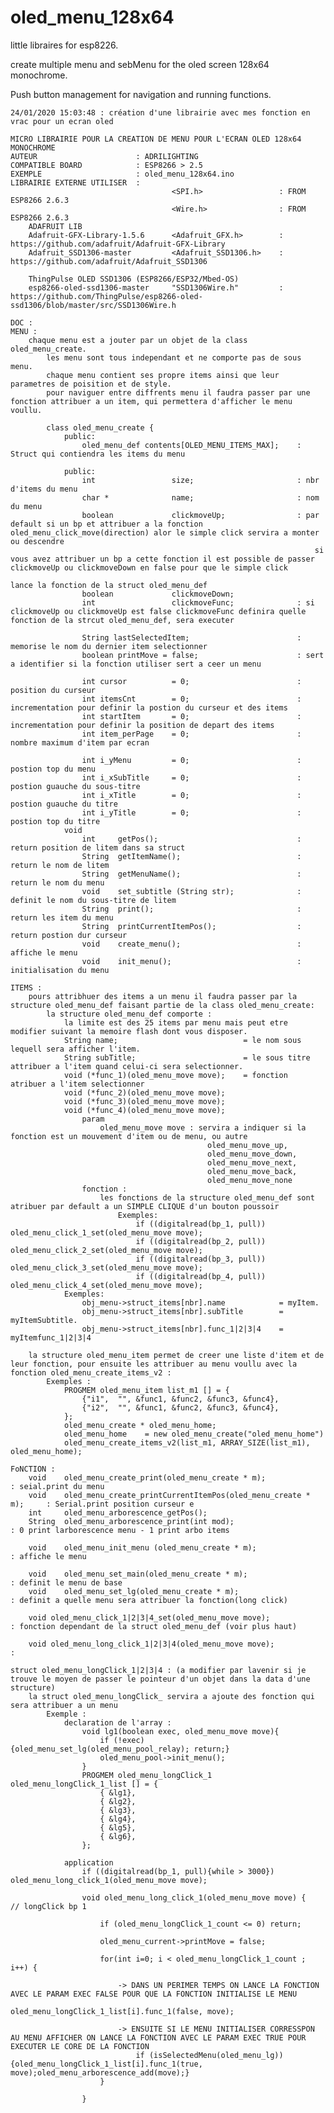 # oled_menu_128x64
 
little libraires for esp8226.

create multiple menu and sebMenu for the oled screen 128x64 monochrome.

Push button management for navigation and running functions.



	24/01/2020 15:03:48 : création d'une librairie avec mes fonction en vrac pour un ecran oled

	MICRO LIBRAIRIE POUR LA CREATION DE MENU POUR L'ECRAN OLED 128x64 MONOCHROME
	AUTEUR 						: ADRILIGHTING
	COMPATIBLE BOARD 			: ESP8266 > 2.5
	EXEMPLE 					: oled_menu_128x64.ino
	LIBRAIRIE EXTERNE UTILISER 	: 	
										<SPI.h>					: FROM ESP8266 2.6.3
										<Wire.h>				: FROM ESP8266 2.6.3
		ADAFRUIT LIB
		Adafruit-GFX-Library-1.5.6 		<Adafruit_GFX.h>		: https://github.com/adafruit/Adafruit-GFX-Library
		Adafruit_SSD1306-master 		<Adafruit_SSD1306.h>	: https://github.com/adafruit/Adafruit_SSD1306	

		ThingPulse OLED SSD1306 (ESP8266/ESP32/Mbed-OS) 
		esp8266-oled-ssd1306-master 	"SSD1306Wire.h" 		: https://github.com/ThingPulse/esp8266-oled-ssd1306/blob/master/src/SSD1306Wire.h
	
	DOC :
	MENU :
		chaque menu est a jouter par un objet de la class oled_menu_create.
			les menu sont tous independant et ne comporte pas de sous menu.
			chaque menu contient ses propre items ainsi que leur parametres de poisition et de style.
			pour naviguer entre diffrents menu il faudra passer par une fonction attribuer a un item, qui permettera d'afficher le menu voullu.

			class oled_menu_create {
				public:
					oled_menu_def contents[OLED_MENU_ITEMS_MAX]; 	: Struct qui contiendra les items du menu

				public:
					int 				size; 						: nbr d'items du menu
					char * 				name;						: nom du menu
					boolean 			clickmoveUp; 				: par default si un bp et attribuer a la fonction oled_menu_click_move(direction) alor le simple click servira a monter ou descendre
																		si vous avez attribuer un bp a cette fonction il est possible de passer clickmoveUp ou clickmoveDown en false pour que le simple click
																		lance la fonction de la struct oled_menu_def
					boolean 			clickmoveDown;
					int 				clickmoveFunc;				: si clickmoveUp ou clickmoveUp est false clickmoveFunc definira quelle fonction de la strcut oled_menu_def, sera executer

					String lastSelectedItem;						: memorise le nom du dernier item selectionner
					boolean printMove = false; 						: sert a identifier si la fonction utiliser sert a ceer un menu

					int cursor 			= 0;						: position du curseur
					int itemsCnt 		= 0;						: incrementation pour definir la postion du curseur et des items
					int startItem		= 0;						: incrementation pour definir la position de depart des items
					int item_perPage	= 0;						: nombre maximum d'item par ecran

					int i_yMenu			= 0;						: postion top du menu
					int i_xSubTitle 	= 0;						: postion guauche du sous-titre 
					int i_xTitle 		= 0;						: postion guauche du titre 
					int i_yTitle 		= 0;						: postion top du titre 
				void
					int 	getPos();								: return position de litem dans sa struct
					String 	getItemName();							: return le nom de litem
					String 	getMenuName();							: return le nom du menu
					void 	set_subtitle (String str);				: definit le nom du sous-titre de litem
					String 	print();								: return les item du menu
					String 	printCurrentItemPos();					: return postion dur curseur
					void 	create_menu();							: affiche le menu
					void 	init_menu();							: initialisation du menu
								
	ITEMS :
		pours attribhuer des items a un menu il faudra passer par la structure oled_menu_def faisant partie de la class oled_menu_create:
			la structure oled_menu_def comporte :
				la limite est des 25 items par menu mais peut etre modifier suivant la memoire flash dont vous disposer.
				String name; 							= le nom sous lequell sera afficher l'item.
				String subTitle; 						= le sous titre attribuer a l'item quand celui-ci sera selectionner.
				void (*func_1)(oled_menu_move move); 	= fonction atribuer a l'item selectionner
				void (*func_2)(oled_menu_move move);	 	
				void (*func_3)(oled_menu_move move); 	
				void (*func_4)(oled_menu_move move); 	
					param 
						oled_menu_move move : servira a indiquer si la fonction est un mouvement d'item ou de menu, ou autre
												oled_menu_move_up,
											    oled_menu_move_down,
											    oled_menu_move_next,
											    oled_menu_move_back,
											    oled_menu_move_none
					fonction :
						les fonctions de la structure oled_menu_def sont atribuer par default a un SIMPLE CLIQUE d'un bouton poussoir
							Exemples:
								if ((digitalread(bp_1, pull)) oled_menu_click_1_set(oled_menu_move move);
								if ((digitalread(bp_2, pull)) oled_menu_click_2_set(oled_menu_move move);
								if ((digitalread(bp_3, pull)) oled_menu_click_3_set(oled_menu_move move);
								if ((digitalread(bp_4, pull)) oled_menu_click_4_set(oled_menu_move move);
				Exemples:
					obj_menu->struct_items[nbr].name 			= myItem.
					obj_menu->struct_items[nbr].subTitle 		= myItemSubtitle.
					obj_menu->struct_items[nbr].func_1|2|3|4 	= myItemfunc_1|2|3|4 
		
		la structure oled_menu_item permet de creer une liste d'item et de leur fonction, pour ensuite les attribuer au menu voullu avec la fonction oled_menu_create_items_v2 :
			Exemples :
				PROGMEM oled_menu_item list_m1 [] = {           
				    {"i1",  "", &func1, &func2, &func3, &func4},
				    {"i2",  "", &func1, &func2, &func3, &func4},
				};
				oled_menu_create * oled_menu_home;  
				oled_menu_home    = new oled_menu_create("oled_menu_home")
				oled_menu_create_items_v2(list_m1, ARRAY_SIZE(list_m1), oled_menu_home);  

	FoNCTION :
		void 	oled_menu_create_print(oled_menu_create * m);					: seial.print du menu
		void 	oled_menu_create_printCurrentItemPos(oled_menu_create * m);		: Serial.print position curseur e
		int 	oled_menu_arborescence_getPos();								
		String 	oled_menu_arborescence_print(int mod);							: 0 print larborescence menu - 1 print arbo items

		void 	oled_menu_init_menu (oled_menu_create * m); 					: affiche le menu

		void 	oled_menu_set_main(oled_menu_create * m); 						: definit le menu de base
		void 	oled_menu_set_lg(oled_menu_create * m);							: definit a quelle menu sera attribuer la fonction(long click)

		void oled_menu_click_1|2|3|4_set(oled_menu_move move); 					: fonction dependant de la struct oled_menu_def (voir plus haut)

		void oled_menu_long_click_1|2|3|4(oled_menu_move move); 				:

	struct oled_menu_longClick_1|2|3|4 : (a modifier par lavenir si je trouve le moyen de passer le pointeur d'un objet dans la data d'une structure)	
		la struct oled_menu_longClick_ servira a ajoute des fonction qui sera attribuer a un menu
			Exemple :
				declaration de l'array :
					void lg1(boolean exec, oled_menu_move move){
					    if (!exec) {oled_menu_set_lg(oled_menu_pool_relay); return;}
					    oled_menu_pool->init_menu();   
					}    
					PROGMEM oled_menu_longClick_1 oled_menu_longClick_1_list [] = { 
					    { &lg1},
					    { &lg2},
					    { &lg3},
					    { &lg4},
					    { &lg5},
					    { &lg6},
					};		

				application		
					if ((digitalread(bp_1, pull){while > 3000}) oled_menu_long_click_1(oled_menu_move move);

					void oled_menu_long_click_1(oled_menu_move move) { 			// longClick bp 1

						if (oled_menu_longClick_1_count <= 0) return;

						oled_menu_current->printMove = false;

						for(int i=0; i < oled_menu_longClick_1_count ; i++) {

							-> DANS UN PERIMER TEMPS ON LANCE LA FONCTION AVEC LE PARAM EXEC FALSE POUR QUE LA FONCTION INITIALISE LE MENU 
								oled_menu_longClick_1_list[i].func_1(false, move);	

							-> ENSUITE SI LE MENU INITIALISER CORRESSPON AU MENU AFFICHER ON LANCE LA FONCTION AVEC LE PARAM EXEC TRUE POUR EXECUTER LE CORE DE LA FONCTION
								if (isSelectedMenu(oled_menu_lg)) {oled_menu_longClick_1_list[i].func_1(true, move);oled_menu_arborescence_add(move);}
						}	

					}

